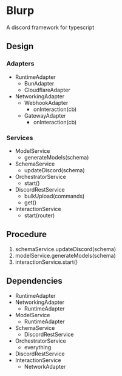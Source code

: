# Blurp

A discord framework for typescript

## Design

### Adapters

- RuntimeAdapter
  - BunAdapter
  - CloudflareAdapter
- NetworkingAdapter
  - WebhookAdapter
    - onInteraction(cb)
  - GatewayAdapter
    - onInteraction(cb)

### Services

- ModelService
  - generateModels(schema)
- SchemaService
  - updateDiscord(schema)
- OrchestratorService
  - start()
- DiscordRestService
  - bulkUpload(commands)
  - get()
- InteractionService
  - start(router)

## Procedure

1. schemaService.updateDiscord(schema)
2. modelService.generateModels(schema)
3. interactionService.start()

## Dependencies

- RuntimeAdapter
- NetworkingAdapter
  - RuntimeAdapter
- ModelService
  - RuntimeAdapter
- SchemaService
  - DiscordRestService
- OrchestratorService
  - everything
- DiscordRestService
- InteractionService
  - NetworkAdapter
